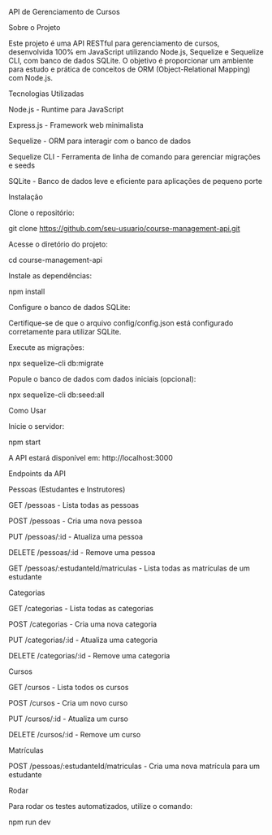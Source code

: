 API de Gerenciamento de Cursos

Sobre o Projeto

Este projeto é uma API RESTful para gerenciamento de cursos, desenvolvida 100% em JavaScript utilizando Node.js, Sequelize e Sequelize CLI, com banco de dados SQLite. O objetivo é proporcionar um ambiente para estudo e prática de conceitos de ORM (Object-Relational Mapping) com Node.js.

Tecnologias Utilizadas

Node.js - Runtime para JavaScript

Express.js - Framework web minimalista

Sequelize - ORM para interagir com o banco de dados

Sequelize CLI - Ferramenta de linha de comando para gerenciar migrações e seeds

SQLite - Banco de dados leve e eficiente para aplicações de pequeno porte

Instalação

Clone o repositório:

git clone https://github.com/seu-usuario/course-management-api.git

Acesse o diretório do projeto:

cd course-management-api

Instale as dependências:

npm install

Configure o banco de dados SQLite:

Certifique-se de que o arquivo config/config.json está configurado corretamente para utilizar SQLite.

Execute as migrações:

npx sequelize-cli db:migrate

Popule o banco de dados com dados iniciais (opcional):

npx sequelize-cli db:seed:all

Como Usar

Inicie o servidor:

npm start

A API estará disponível em: http://localhost:3000

Endpoints da API

Pessoas (Estudantes e Instrutores)

GET /pessoas - Lista todas as pessoas

POST /pessoas - Cria uma nova pessoa

PUT /pessoas/:id - Atualiza uma pessoa

DELETE /pessoas/:id - Remove uma pessoa

GET /pessoas/:estudanteId/matriculas - Lista todas as matrículas de um estudante

Categorias

GET /categorias - Lista todas as categorias

POST /categorias - Cria uma nova categoria

PUT /categorias/:id - Atualiza uma categoria

DELETE /categorias/:id - Remove uma categoria

Cursos

GET /cursos - Lista todos os cursos

POST /cursos - Cria um novo curso

PUT /cursos/:id - Atualiza um curso

DELETE /cursos/:id - Remove um curso

Matrículas

POST /pessoas/:estudanteId/matriculas - Cria uma nova matrícula para um estudante

Rodar

Para rodar os testes automatizados, utilize o comando:

npm run dev


